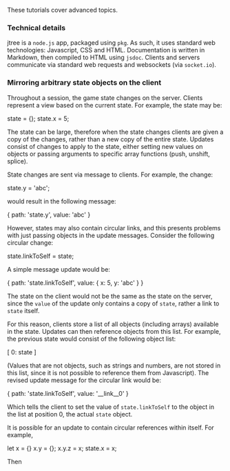 These tutorials cover advanced topics.

### Technical details

jtree is a `node.js` app, packaged using `pkg`. As such, it uses standard web technologies: Javascript, CSS and HTML. Documentation is written in Markdown, then compiled to HTML using `jsdoc`. Clients and servers communicate via standard web requests and websockets (via `socket.io`).

### Mirroring arbitrary state objects on the client

Throughout a session, the game state changes on the server. Clients represent a view based on the current state. For example, the state may be:

state = {};
state.x = 5;

The state can be large, therefore when the state changes clients are given a copy of the changes, rather than a new copy of the entire state. Updates consist of changes to apply to the state, either setting new values on objects or passing arguments to specific array functions (push, unshift, splice). 

State changes are sent via message to clients. For example, the change:

state.y = 'abc';

would result in the following message:

{
    path: 'state.y',
    value: 'abc'
}

However, states may also contain circular links, and this presents problems with just passing objects in the update messages. Consider the following circular change:

state.linkToSelf = state;

A simple message update would be:

{
    path: 'state.linkToSelf',
    value: {
        x: 5,
        y: 'abc'
    }
}

The state on the client would not be the same as the state on the server, since the `value` of the update only contains a copy of `state`, rather a link to `state` itself. 

For this reason, clients store a list of all objects (including arrays) available in the state. Updates can then reference objects from this list. For example, the previous state would consist of the following object list:

[
    0: state
]

(Values that are not objects, such as strings and numbers, are not stored in this list, since it is not possible to reference them from Javascript). The revised update message for the circular link would be:

{
    path: 'state.linkToSelf',
    value: '__link__0'
}

Which tells the client to set the value of `state.linkToSelf` to the object in the list at position 0, the actual `state` object.

It is possible for an update to contain circular references within itself. For example,

let x = {}
x.y = {};
x.y.z = x;
state.x = x;

Then 